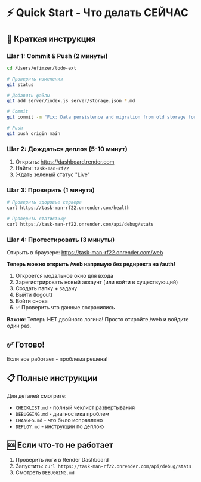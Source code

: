 # ⚡ Quick Start - Что делать СЕЙЧАС

## 🎯 Краткая инструкция

### Шаг 1: Commit & Push (2 минуты)

```bash
cd /Users/efimzer/todo-ext

# Проверить изменения
git status

# Добавить файлы
git add server/index.js server/storage.json *.md

# Commit
git commit -m "Fix: Data persistence and migration from old storage format"

# Push
git push origin main
```

### Шаг 2: Дождаться деплоя (5-10 минут)

1. Открыть: https://dashboard.render.com
2. Найти: `task-man-rf22`
3. Ждать зеленый статус "Live"

### Шаг 3: Проверить (1 минута)

```bash
# Проверить здоровье сервера
curl https://task-man-rf22.onrender.com/health

# Проверить статистику
curl https://task-man-rf22.onrender.com/api/debug/stats
```

### Шаг 4: Протестировать (3 минуты)

Открыть в браузере: https://task-man-rf22.onrender.com/web

**Теперь можно открыть /web напрямую без редиректа на /auth!**

1. Откроется модальное окно для входа
2. Зарегистрировать новый аккаунт (или войти в существующий)
3. Создать папку + задачу
4. Выйти (logout)
5. Войти снова
6. ✅ Проверить что данные сохранились

**Важно**: Теперь НЕТ двойного логина! Просто откройте /web и войдите один раз.

## ✅ Готово!

Если все работает - проблема решена!

## 📋 Полные инструкции

Для деталей смотрите:
- `CHECKLIST.md` - полный чеклист развертывания
- `DEBUGGING.md` - диагностика проблем
- `CHANGES.md` - что было исправлено
- `DEPLOY.md` - инструкции по деплою

## 🆘 Если что-то не работает

1. Проверить логи в Render Dashboard
2. Запустить: `curl https://task-man-rf22.onrender.com/api/debug/stats`
3. Смотреть `DEBUGGING.md`

